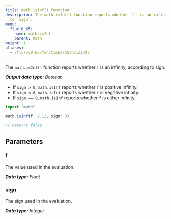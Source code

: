```yaml
---
title: math.isInf() function
description: The math.isInf() function reports whether `f` is an infinity, according
  to `sign`.
menu:
  flux_0_65:
    name: math.isInf
    parent: Math
weight: 1
aliases:
  - /flux/v0.65/functions/math/isinf/
---
```


The `math.isInf()` function reports whether `f` is an infinity, according to sign.

_**Output data type:** Boolean_

- If `sign > 0`, `math.isInf` reports whether `f` is positive infinity.
- If `sign < 0`, `math.isInf` reports whether `f` is negative infinity.
- If `sign == 0`, `math.isInf` reports whether `f` is either infinity.

```js
import "math"

math.isInf(f: 2.12, sign: 3)

// Returns false
```

## Parameters

### f
The value used in the evaluation.

_**Data type:** Float_

### sign
The sign used in the evaluation.

_**Data type:** Integer_
